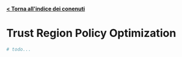 **[< Torna all'indice dei conenuti](../index.md)**

# Trust Region Policy Optimization

```python
# todo...
```
